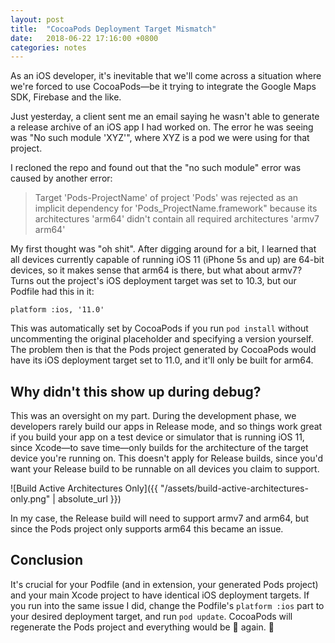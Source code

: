 ```yaml
---
layout: post
title:  "CocoaPods Deployment Target Mismatch"
date:   2018-06-22 17:16:00 +0800
categories: notes
---
```


As an iOS developer, it's inevitable that we'll come across a situation where we're forced to use CocoaPods—be it trying to integrate the Google Maps SDK, Firebase and the like.

Just yesterday, a client sent me an email saying he wasn't able to generate a release archive of an iOS app I had worked on. The error he was seeing was "No such module 'XYZ'", where XYZ is a pod we were using for that project.

I recloned the repo and found out that the "no such module" error was caused by another error:

> Target 'Pods-ProjectName' of project 'Pods' was rejected as an implicit dependency for 'Pods_ProjectName.framework" because its architectures 'arm64' didn't contain all required architectures 'armv7 arm64'

My first thought was "oh shit". After digging around for a bit, I learned that all devices currently capable of running iOS 11 (iPhone 5s and up) are 64-bit devices, so it makes sense that arm64 is there, but what about armv7? Turns out the project's iOS deployment target was set to 10.3, but our Podfile had this in it:

```
platform :ios, '11.0'
```

This was automatically set by CocoaPods if you run `pod install` without uncommenting the original placeholder and specifying a version yourself. The problem then is that the Pods project generated by CocoaPods would have its iOS deployment target set to 11.0, and it'll only be built for arm64.

## Why didn't this show up during debug?

This was an oversight on my part. During the development phase, we developers rarely build our apps in Release mode, and so things work great if you build your app on a test device or simulator that is running iOS 11, since Xcode—to save time—only builds for the architecture of the target device you're running on. This doesn't apply for Release builds, since you'd want your Release build to be runnable on all devices you claim to support.

![Build Active Architectures Only]({{ "/assets/build-active-architectures-only.png" | absolute_url }})

In my case, the Release build will need to support armv7 and arm64, but since the Pods project only supports arm64 this became an issue.

## Conclusion

It's crucial for your Podfile (and in extension, your generated Pods project) and your main Xcode project to have identical iOS deployment targets. If you run into the same issue I did, change the Podfile's `platform :ios` part to your desired deployment target, and run `pod update`. CocoaPods will regenerate the Pods project and everything would be 💯 again. 🎉